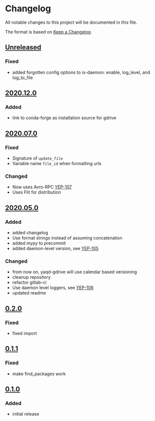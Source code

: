 # Changelog
All notable changes to this project will be documented in this file.

The format is based on [Keep a Changelog](https://keepachangelog.com/).

## [Unreleased]

### Fixed
- added forgotten config options to is-daemon: enable, log_level, and log_to_file

## [2020.12.0]

### Added
- link to conda-forge as installation source for gdrive

## [2020.07.0]

### Fixed
- Signature of `update_file`
- Variable name `file_id` when formatting urls

### Changed
- Now uses Avro-RPC [YEP-107](https://yeps.yaq.fyi/107/)
- Uses Flit for distribution

## [2020.05.0]

### Added
- added changelog
- Use format strings instead of assuming concatenation
- added mypy to precommit
- added daemon-level version, see [YEP-105](https://yeps.yaq.fyi/105/)

### Changed
- from now on, yaqd-gdrive will use calendar based versioning
- cleanup repository
- refactor gitlab-ci
- Use daemon level loggers, see [YEP-106](https://yeps.yaq.fyi/106)
- updated readme

## [0.2.0]

### Fixed
- fixed import

## [0.1.1]

### Fixed
- make find_packages work

## [0.1.0]

### Added
- initial release

[Unreleased]: https://gitlab.com/yaq/yaqd-gdrive/-/compare/v2020.12.0...master
[2020.12.0]: https://gitlab.com/yaq/yaqd-gdrive/-/compare/v2020.07.0...v2020.12.0
[2020.07.0]: https://gitlab.com/yaq/yaqd-gdrive/-/compare/v2020.05.0...v2020.07.0
[2020.05.0]: https://gitlab.com/yaq/yaqd-gdrive/-/compare/v0.2.0...v2020.05.0
[0.2.0]: https://gitlab.com/yaq/yaqd-gdrive/-/compare/v0.1.1...v0.2.0
[0.1.1]: https://gitlab.com/yaq/yaqd-gdrive/-/compare/v0.1.0...v0.1.1
[0.1.0]: https://gitlab.com/yaq/yaqd-gdrive/-/tags/v0.1.0
